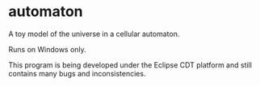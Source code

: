 # automaton
A toy model of the universe in a cellular automaton.

Runs on Windows only.

This program is being developed under the Eclipse CDT platform and still contains many bugs and inconsistencies.
